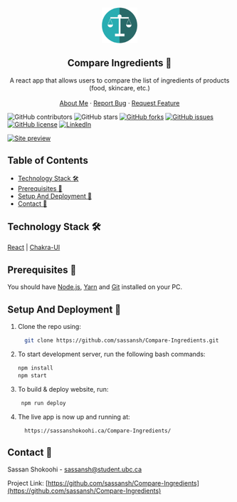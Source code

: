 <!-- PROJECT LOGO -->
<br />
<p align="center">
 <a href="https://github.com/sassansh/Compare-Ingredients">
    <img src="/images/logo.png" alt="Logo" width="80" height="80">
  </a>
  <h2 align="center">Compare Ingredients 📝</h2>

  <p align="center">
    A react app that allows users to compare the list of ingredients of products (food, skincare, etc.)
    <br />
    <br />
    <a href="https://sassanshokoohi.ca">About Me</a>
    ·
    <a href="https://github.com/sassansh/Compare-Ingredients/issues">Report Bug</a>
    ·
    <a href="https://github.com/sassansh/Compare-Ingredients/issues">Request Feature</a>
  </p>
</p>

![GitHub contributors](https://img.shields.io/github/contributors/sassansh/Compare-Ingredients?color=ffcc66&style=for-the-badge)
![GitHub stars](https://img.shields.io/github/stars/sassansh/Compare-Ingredients?color=ffcc66&style=for-the-badge)
[![GitHub forks](https://img.shields.io/github/forks/sassansh/Compare-Ingredients?style=for-the-badge)](https://github.com/sassansh/Compare-Ingredients/network)
[![GitHub issues](https://img.shields.io/github/issues/sassansh/Compare-Ingredients?color=ffcc66&style=for-the-badge)](https://github.com/sassansh/Compare-Ingredients/issues)
[![GitHub license](https://img.shields.io/github/license/sassansh/Compare-Ingredients?style=for-the-badge)](https://github.com/sassansh/Compare-Ingredients/blob/master/LICENSE)
[![LinkedIn][linkedin-shield]][linkedin-url]

[![Site preview](/images/screenshot.png)](https://sassanshokoohi.ca/)

## Table of Contents

- [Technology Stack 🛠️](#technology-stack-)
- [Prerequisites 🍪](#prerequisites-)
- [Setup And Deployment 🔧](#setup-and-deployment-)
- [Contact 📧](#contact-)

## Technology Stack 🛠️

[React](https://reactjs.org)
| [Chakra-UI](https://chakra-ui.com)

## Prerequisites 🍪

You should have [Node.js](https://nodejs.org/en/), [Yarn](https://classic.yarnpkg.com/en/docs/install/) and [Git](https://git-scm.com/) installed on your PC.

## Setup And Deployment 🔧

1. Clone the repo using:

   ```bash
     git clone https://github.com/sassansh/Compare-Ingredients.git
   ```

2. To start development server, run the following bash commands:

   ```bash
   npm install
   npm start
   ```

3. To build & deploy website, run:

   ```bash
    npm run deploy
   ```

4. The live app is now up and running at:

   ```https
     https://sassanshokoohi.ca/Compare-Ingredients/
   ```

## Contact 📧

Sassan Shokoohi - sassansh@student.ubc.ca

Project Link: [https://github.com/sassansh/Compare-Ingredients](https://github.com/sassansh/Compare-Ingredients)

[linkedin-shield]: https://img.shields.io/badge/-LinkedIn-black.svg?style=for-the-badge&logo=linkedin&colorB=555
[linkedin-url]: https://www.linkedin.com/in/sassanshokoohi/
